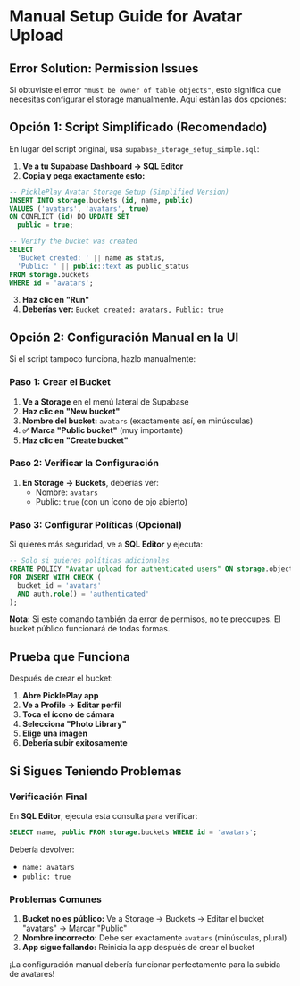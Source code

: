 # Manual Setup Guide for Avatar Upload

## Error Solution: Permission Issues

Si obtuviste el error `"must be owner of table objects"`, esto significa que necesitas configurar el storage manualmente. Aquí están las dos opciones:

## Opción 1: Script Simplificado (Recomendado)

En lugar del script original, usa `supabase_storage_setup_simple.sql`:

1. **Ve a tu Supabase Dashboard → SQL Editor**
2. **Copia y pega exactamente esto:**

```sql
-- PicklePlay Avatar Storage Setup (Simplified Version)
INSERT INTO storage.buckets (id, name, public)
VALUES ('avatars', 'avatars', true)
ON CONFLICT (id) DO UPDATE SET 
  public = true;

-- Verify the bucket was created
SELECT 
  'Bucket created: ' || name as status,
  'Public: ' || public::text as public_status
FROM storage.buckets 
WHERE id = 'avatars';
```

3. **Haz clic en "Run"**
4. **Deberías ver:** `Bucket created: avatars, Public: true`

## Opción 2: Configuración Manual en la UI

Si el script tampoco funciona, hazlo manualmente:

### Paso 1: Crear el Bucket
1. **Ve a Storage** en el menú lateral de Supabase
2. **Haz clic en "New bucket"**
3. **Nombre del bucket:** `avatars` (exactamente así, en minúsculas)
4. **✅ Marca "Public bucket"** (muy importante)
5. **Haz clic en "Create bucket"**

### Paso 2: Verificar la Configuración
1. **En Storage → Buckets**, deberías ver:
   - Nombre: `avatars`
   - Public: `true` (con un ícono de ojo abierto)

### Paso 3: Configurar Políticas (Opcional)
Si quieres más seguridad, ve a **SQL Editor** y ejecuta:

```sql
-- Solo si quieres políticas adicionales
CREATE POLICY "Avatar upload for authenticated users" ON storage.objects
FOR INSERT WITH CHECK (
  bucket_id = 'avatars' 
  AND auth.role() = 'authenticated'
);
```

**Nota:** Si este comando también da error de permisos, no te preocupes. El bucket público funcionará de todas formas.

## Prueba que Funciona

Después de crear el bucket:

1. **Abre PicklePlay app**
2. **Ve a Profile → Editar perfil**
3. **Toca el ícono de cámara**
4. **Selecciona "Photo Library"**
5. **Elige una imagen**
6. **Debería subir exitosamente**

## Si Sigues Teniendo Problemas

### Verificación Final
En **SQL Editor**, ejecuta esta consulta para verificar:

```sql
SELECT name, public FROM storage.buckets WHERE id = 'avatars';
```

Debería devolver:
- `name: avatars`
- `public: true`

### Problemas Comunes
1. **Bucket no es público:** Ve a Storage → Buckets → Editar el bucket "avatars" → Marcar "Public"
2. **Nombre incorrecto:** Debe ser exactamente `avatars` (minúsculas, plural)
3. **App sigue fallando:** Reinicia la app después de crear el bucket

¡La configuración manual debería funcionar perfectamente para la subida de avatares! 